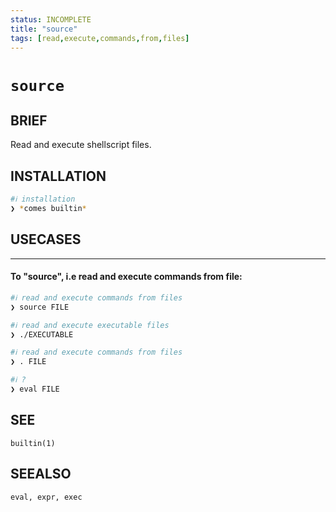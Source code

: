 ```yaml
---
status: INCOMPLETE
title: "source"
tags: [read,execute,commands,from,files]
---
```


# `source`

## BRIEF

Read and execute shellscript files.

## INSTALLATION


```bash
#ℹ︎ installation
❯ *comes builtin*
```


## USECASES

----
#### To "source", i.e read and execute commands from file:


```bash
#ℹ︎ read and execute commands from files
❯ source FILE
```


```bash
#ℹ︎ read and execute executable files
❯ ./EXECUTABLE
```


```bash
#ℹ︎ read and execute commands from files
❯ . FILE
```



```bash
#ℹ︎ ?
❯ eval FILE
```



## SEE

    builtin(1)

## SEEALSO

    eval, expr, exec

